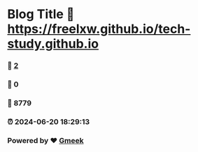 # Blog Title :link: https://freelxw.github.io/tech-study.github.io 
### :page_facing_up: [2](https://freelxw.github.io/tech-study.github.io/tag.html) 
### :speech_balloon: 0 
### :hibiscus: 8779 
### :alarm_clock: 2024-06-20 18:29:13 
### Powered by :heart: [Gmeek](https://github.com/Meekdai/Gmeek)
